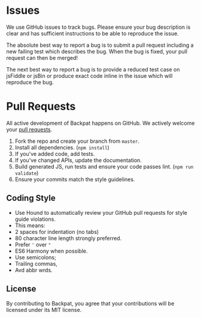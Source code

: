 # Issues

We use GitHub issues to track bugs. Please ensure your bug description is clear
and has sufficient instructions to be able to reproduce the issue.

The absolute best way to report a bug is to submit a pull request including a
new failing test which describes the bug. When the bug is fixed, your pull
request can then be merged!

The next best way to report a bug is to provide a reduced test case on jsFiddle
or jsBin or produce exact code inline in the issue which will reproduce the bug.

# Pull Requests

All active development of Backpat happens on GitHub. We actively welcome
your [pull requests](https://help.github.com/articles/creating-a-pull-request).

 1. Fork the repo and create your branch from `master`.
 2. Install all dependencies. (`npm install`)
 3. If you've added code, add tests.
 4. If you've changed APIs, update the documentation.
 5. Build generated JS, run tests and ensure your code passes lint. (`npm run validate`)
 6. Ensure your commits match the style guidelines.

 ## Coding Style
 * Use Hound to automatically review your GitHub pull requests for style guide violations.
 * This means:
 * 2 spaces for indentation (no tabs)
 * 80 character line length strongly preferred.
 * Prefer `'` over `"`
 * ES6 Harmony when possible.
 * Use semicolons;
 * Trailing commas,
 * Avd abbr wrds.

 ## License

 By contributing to Backpat, you agree that your contributions will be
 licensed under its MIT license.
